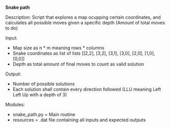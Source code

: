 **Snake path**

Description: Script that explores a map ocupping certain coordinates, and calculates all possible moves given a specific depth (Amount of total moves to do)

Input:
 - Map size as n * m meaning rows * columns
 - Snake coordinates as list of lists [[2,2], [3,2], [3,1], [3,0], [2,0], [1,0], [0,0]]
 - Depth as total amount of final moves to count as valid solution

Output: 
 - Number of possible solutions
 - Each solution shall contain every direction followed (LLU meaning Left Left Up with a depth of 3)

Modules:
 - snake_path.py = Main routine
 - resources = .dat file containing all inputs and expected outputs
